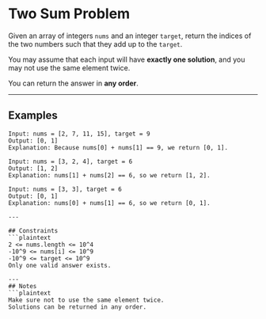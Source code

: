 # Two Sum Problem

Given an array of integers `nums` and an integer `target`, return the indices of the two numbers such that they add up to the `target`.

You may assume that each input will have **exactly one solution**, and you may not use the same element twice.

You can return the answer in **any order**.

---

## Examples
```plaintext
Input: nums = [2, 7, 11, 15], target = 9
Output: [0, 1]
Explanation: Because nums[0] + nums[1] == 9, we return [0, 1].

Input: nums = [3, 2, 4], target = 6
Output: [1, 2]
Explanation: nums[1] + nums[2] == 6, so we return [1, 2].

Input: nums = [3, 3], target = 6
Output: [0, 1]
Explanation: nums[0] + nums[1] == 6, so we return [0, 1].

---

## Constraints
```plaintext
2 <= nums.length <= 10^4
-10^9 <= nums[i] <= 10^9
-10^9 <= target <= 10^9
Only one valid answer exists.

---
## Notes
```plaintext
Make sure not to use the same element twice.
Solutions can be returned in any order.
